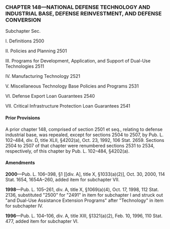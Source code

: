 ### **CHAPTER 148—NATIONAL DEFENSE TECHNOLOGY AND INDUSTRIAL BASE, DEFENSE REINVESTMENT, AND DEFENSE CONVERSION** ###

Subchapter Sec.

I. Definitions 2500

II. Policies and Planning 2501

III. Programs for Development, Application, and Support of Dual-Use Technologies 2511

IV. Manufacturing Technology 2521

V. Miscellaneous Technology Base Policies and Programs 2531

VI. Defense Export Loan Guarantees 2540

VII. Critical Infrastructure Protection Loan Guarantees 2541

#### Prior Provisions ####

A prior chapter 148, comprised of section 2501 et seq., relating to defense industrial base, was repealed, except for sections 2504 to 2507, by Pub. L. 102–484, div. D, title XLII, §4202(a), Oct. 23, 1992, 106 Stat. 2659. Sections 2504 to 2507 of that chapter were renumbered sections 2531 to 2534, respectively, of this chapter by Pub. L. 102–484, §4202(a).

#### Amendments ####

**2000**—Pub. L. 106–398, §1 [[div. A], title X, §1033(a)(2)], Oct. 30, 2000, 114 Stat. 1654, 1654A–260, added item for subchapter VII.

**1998**—Pub. L. 105–261, div. A, title X, §1069(a)(4), Oct. 17, 1998, 112 Stat. 2136, substituted "2500" for "2491" in item for subchapter I and struck out "and Dual-Use Assistance Extension Programs" after "Technology" in item for subchapter IV.

**1996**—Pub. L. 104–106, div. A, title XIII, §1321(a)(2), Feb. 10, 1996, 110 Stat. 477, added item for subchapter VI.